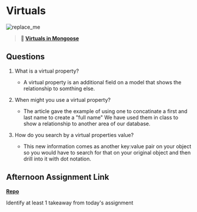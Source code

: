 # Virtuals

![replace_me](https://codeworks.blob.core.windows.net/public/assets/img/illustrations/placeholder.svg)

> **📖 [Virtuals in Mongoose](https://codeworksacademy.com/fs-student-guide/resources/wk5/04-Virtuals)**

## Questions

1. What is a virtual property?
    - A virtual property is an additional field on a model that shows the relationship to somthing else.

2. When might you use a virtual property? 
    - The article gave the example of using one to concatinate a first and last name to create a "full name" We have used them in class to show a relationship to another area of our database.

3. How do you search by a virtual properties value?
    - This new information comes as another key:value pair on your object so you would have to search for that on your original object and then drill into it with dot notation. 

## Afternoon Assignment Link

**[Repo](https://github.com/smithtaylord/<ASSIGNMENT_REPO>)**

Identify at least 1 takeaway from today's assignment

